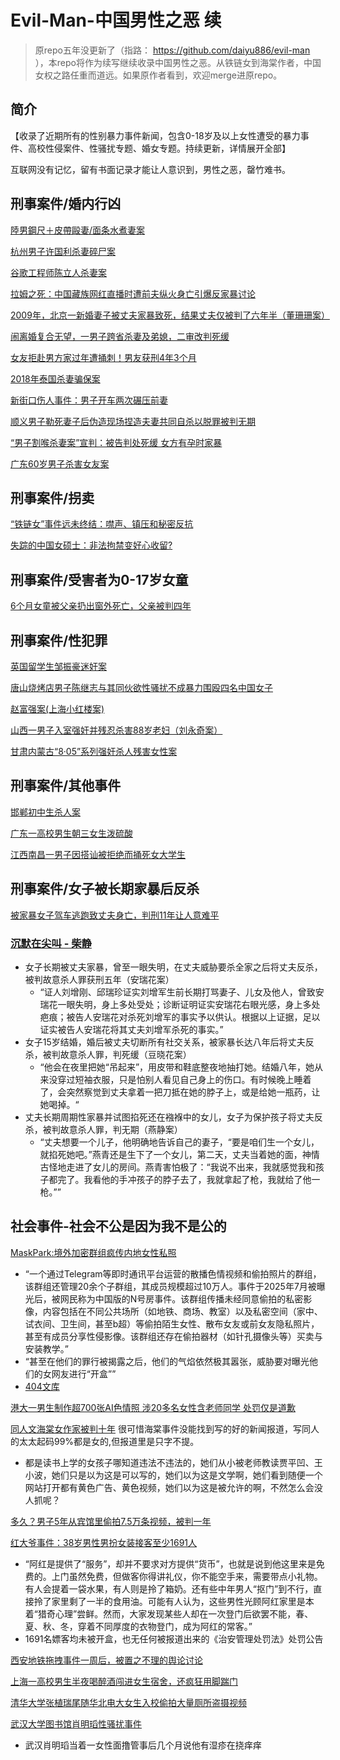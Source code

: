 # Evil-Man-中国男性之恶 续

>原repo五年没更新了（指路： https://github.com/daiyu886/evil-man ），本repo将作为续写继续收录中国男性之恶。从铁链女到海棠作者，中国女权之路任重而道远。如果原作者看到，欢迎merge进原repo。

## 简介
【收录了近期所有的性别暴力事件新闻，包含0-18岁及以上女性遭受的暴力事件、高校性侵案件、性骚扰专题、婚女专题。持续更新，详情展开全部】

互联网没有记忆，留有书面记录才能让人意识到，男性之恶，罄竹难书。 


## 刑事案件/婚内行凶

[陸男鋼尺＋皮帶毆妻/面条水煮妻案](https://tw.news.yahoo.com/%E5%85%87%E6%AE%98-%E9%99%B8%E7%94%B7%E9%8B%BC%E5%B0%BA-%E7%9A%AE%E5%B8%B6%E6%AF%86%E5%A6%BB-%E5%86%8D%E7%94%A8-%E9%AB%98%E6%BA%AB%E7%85%AE%E9%BA%B5%E6%B0%B4-033334564.html)

[杭州男子许国利杀妻碎尸案](https://zh.wikipedia.org/wiki/%E8%AE%B8%E5%9B%BD%E5%88%A9%E6%9D%80%E5%A6%BB%E6%A1%88)

[谷歌工程师陈立人杀妻案](https://m.thepaper.cn/kuaibao_detail.jsp?contid=26273755&from=kuaibao)

[拉姆之死：中国藏族网红直播时遭前夫纵火身亡引爆反家暴讨论](https://www.bbc.com/zhongwen/simp/chinese-news-54384798)

[2009年，北京一新婚妻子被丈夫家暴致死，结果丈夫仅被判了六年半（董珊珊案）](https://www.163.com/dy/article/J9KGCS3T0543MU70.html)

[闹离婚复合无望，一男子跨省杀妻及弟媳，二审改判死缓](https://www.google.com/search?q=%E8%B7%A8%E7%9C%81%E6%9D%80%E5%A6%BB%E5%92%8C%E5%BC%9F%E5%AA%B3&sca_esv=e0d45d95ed44ea21&ei=pxdMaM-3FIO-p84PzYu8-AU&start=0&sa=N&sstk=Ac65TH5XsV4Bn9L_Dq2PrTOrFZ2H9cKfJHpfH4SL-NDg6MwT7ezCOwB27htKxpYV9L7sXGfsVhLGpWfMPoF9HN0puNCCe3GugRZV_HVRKCVtr-L45EwyppDxP3OXzlUlev_V8uQiKhkbVCGnJyr8F1dLJRcOWmeyAuWyqjxPWkVwYXb9sf6W_vteORP6OU-QTQ&ved=2ahUKEwiPp7Sfse6NAxUD38kDHc0FD184HhDy0wN6BAgIEAQ&biw=1440&bih=754&dpr=2)

[女友拒赴男方家过年遭捅刺！男友获刑4年3个月](https://www.sohu.com/a/883897158_120914498)

[2018年泰国杀妻骗保案](https://zh.wikipedia.org/wiki/2018%E5%B9%B4%E6%B3%B0%E5%9B%BD%E6%9D%80%E5%A6%BB%E9%AA%97%E4%BF%9D%E6%A1%88)

[新街口伤人事件：男子开车两次碾压前妻](https://www.163.com/dy/article/J9KGCS3T0543MU70.html)

[顺义男子勒死妻子后伪造现场捏造夫妻共同自杀以脱罪被判无期](https://finance.sina.com.cn/jjxw/2025-06-14/doc-inezyzhs3464400.shtml)

[“男子割喉杀妻案”宣判：被告判处死缓 女方有孕时家暴](https://news.cctv.com/2024/04/19/ARTIsj7xQfNRc1sPeAqQBXJO240419.shtml)

[广东60岁男子杀害女友案](https://www.163.com/news/article/JTLU7J8U0001899O.html)

## 刑事案件/拐卖

[“铁链女”事件远未终结：噤声、镇压和秘密反抗](https://cn.nytimes.com/china/20250307/xuzhou-china-chained-woman-incident-activists/)

[失踪的中国女硕士：非法拘禁变好心收留?](https://www.worldjournal.com/wj/story/121344/8435449?from=wj_catelistnews&zh-cn)

## 刑事案件/受害者为0-17岁女童
[6个月女童被父亲扔出窗外死亡，父亲被判四年](https://www.163.com/dy/article/JITNNLM60529MOU2.html)

## 刑事案件/性犯罪

[英国留学生邹振豪迷奸案](https://www.bbc.com/news/articles/c4g8dy38qxjo)

[唐山烧烤店男子陈继志与其同伙欲性骚扰不成暴力围殴四名中国女子](https://zh.wikipedia.org/wiki/%E5%94%90%E5%B1%B1%E7%83%A7%E7%83%A4%E5%BA%97%E6%89%93%E4%BA%BA%E4%BA%8B%E4%BB%B6)

[赵富强案(上海小红楼案)](https://zh.wikipedia.org/wiki/%E8%B6%99%E5%AF%8C%E5%BC%B7%E6%A1%88)

[山西一男子入室强奸并残忍杀害88岁老妇（刘永奇案）](https://hk.news.yahoo.com/%E5%85%A5%E5%B1%8B%E5%A7%A68%E6%97%AC%E5%A9%A6%E5%BE%92%E6%89%8B%E6%92%95%E6%89%AF%E5%99%A8%E5%AE%98%E8%87%B4%E6%AD%BB-%E7%94%B7%E5%AD%90%E4%BC%8F%E6%B3%95-030034256.html)

[甘肃内蒙古“8·05”系列强奸杀人残害女性案](https://zh.wikipedia.org/wiki/%E7%99%BD%E9%93%B6%E5%B8%82%E8%BF%9E%E7%8E%AF%E6%9D%80%E4%BA%BA%E6%A1%88)

## 刑事案件/其他事件
[邯郸初中生杀人案](https://zh.wikipedia.org/wiki/%E9%82%AF%E9%83%B8%E5%88%9D%E4%B8%AD%E7%94%9F%E6%9D%80%E4%BA%BA%E6%A1%88)

[广东一高校男生朝三女生泼硫酸](https://news.ifeng.com/c/82ZjCqm3PfI)

[江西南昌一男子因搭讪被拒绝而捅死女大学生](https://m.163.com/dy/article/K6Q3BFTL05566ZGJ.html?clickfrom=subscribe)

## 刑事案件/女子被长期家暴后反杀

[被家暴女子驾车逃跑致丈夫身亡，判刑11年让人意难平](https://www.sohu.com/a/888445763_121899824)

### [沉默在尖叫 - 柴静](https://news.sina.cn/sa/2005-03-07/detail-ikknscsi5985585.d.html)

- 女子长期被丈夫家暴，曾至一眼失明，在丈夫威胁要杀全家之后将丈夫反杀，被判故意杀人罪获刑五年（安瑞花案）
  - “证人刘增刚、邱瑞珍证实刘增军生前长期打骂妻子、儿女及他人，曾致安瑞花一眼失明，身上多处受处；诊断证明证实安瑞花右眼光感，身上多处疤痕；被告人安瑞花对杀死刘增军的事实予以供认。根据以上证据，足以证实被告人安瑞花将其丈夫刘增军杀死的事实。”
- 女子15岁结婚，婚后被丈夫切断所有社交关系，被家暴长达八年后将丈夫反杀，被判故意杀人罪，判死缓（豆晓花案）
  - “他会在夜里把她“吊起来”，用皮带和鞋底整夜地抽打她。结婚八年，她从来没穿过短袖衣服，只是怕别人看见自己身上的伤口。有时候晚上睡着了，会突然察觉到丈夫拿着一把刀抵在她的脖子上，或是给她一瓶药，让她喝掉。“
- 丈夫长期周期性家暴并试图掐死还在襁褓中的女儿，女子为保护孩子将丈夫反杀，被判故意杀人罪，判无期（燕静案）
  -  “丈夫想要一个儿子，他明确地告诉自己的妻子，“要是咱们生一个女儿，就掐死她吧。”燕青还是生下了一个女儿，第二天，丈夫当着她的面，神情古怪地走进了女儿的房间。燕青害怕极了：“我说不出来，我就感觉我和孩子都完了。我看他的手冲孩子的脖子去了，我就拿起了枪，我就给了他一枪。””

## 社会事件-社会不公是因为我不是公的

[MaskPark:境外加密群组疯传内地女性私照](https://www.reuters.com/business/media-telecom/outrage-china-after-reports-exploitative-images-chinese-women-shared-telegram-2025-07-29/)
* “一个通过Telegram等即时通讯平台运营的散播色情视频和偷拍照片的群组，该群组还管理20余个子群组，其成员规模超过10万人。事件于2025年7月被曝光后，被网民称为中国版的N号房事件。该群组传播未经同意偷拍的私密影像，内容包括在不同公共场所（如地铁、商场、教室）以及私密空间（家中、试衣间、卫生间，甚至b超）等偷拍陌生女性、散布女友或前女友隐私照片，甚至有成员分享性侵影像。该群组还存在偷拍器材（如针孔摄像头等）买卖与安装教学。”
* “甚至在他们的罪行被揭露之后，他们的气焰依然极其嚣张，威胁要对曝光他们的女网友进行“开盒””
* [404文库](https://chinadigitaltimes.net/chinese/719983.html)

[港大一男生制作超700张AI色情照 涉20多名女性含老师同学 处罚仅是道歉](https://finance.sina.com.cn/jjxw/2025-07-13/doc-inffikpp7566089.shtml)

[同人文海棠女作家被判十年](https://www.bbc.com/zhongwen/articles/c2e32x7lx01o/simp) 很可惜海棠事件没能找到写的好的新闻报道，写同人的太太起码99%都是女的,但报道里是只字不提。
* 都是读书上学的女孩子哪知道违法不违法的，她们从小被老师教读贾平凹、王小波，她们只是以为这是可以写的，她们以为这是文学啊，她们看到随便一个网站打开都有黄色广告、黄色视频，她们以为这是被允许的啊，不然怎么会没人抓呢？

[多久？男子5年从宾馆里偷拍7.5万条视频，被判一年](https://news.qq.com/rain/a/20240930A07P9N00)

[红大爷事件：38岁男性男扮女装接客至少1691人](https://www.163.com/dy/article/K3SK8ROI0521CAFF.html)
* “阿红是提供了“服务”，却并不要求对方提供“货币”，也就是说到他这里来是免费的。上门虽然免费，但做客你得讲礼仪，你不能空手来，需要带点小礼物。有人会提着一袋水果，有人则是拎了箱奶。还有些中年男人“抠门”到不行，直接拎了家里剩了一半的食用油。可能有人认为，这些男性光顾阿红家里是本着“猎奇心理”尝鲜。然而，大家发现某些人却在一次登门后欲罢不能，春、夏、秋、冬，穿着不同厚度的衣物登门，成为阿红的常客。”
* 1691名嫖客均未被开盒，也无任何被报道出来的《治安管理处罚法》处罚公告

[西安地铁拖拽事件一周后，被置之不理的舆论讨论](https://www.bbc.com/zhongwen/topics/ckr7mn6r003t/simp)

[上海一高校男生半夜喝醉酒闯进女生宿舍，还疯狂用脚踹门](https://www.sohu.com/a/835963682_121124526)

[清华大学张植瑞尾随华北电大女生入校偷拍大量厕所盗摄视频](https://www.163.com/dy/article/JQPIJGU80519V743.html)

[武汉大学图书馆肖明瑫性骚扰事件](https://zh.wikipedia.org/wiki/%E6%AD%A6%E6%B1%89%E5%A4%A7%E5%AD%A6%E5%9B%BE%E4%B9%A6%E9%A6%86%E4%BA%89%E8%AE%AE%E4%BA%8B%E4%BB%B6)
* 武汉肖明瑫当着一女性面撸管事后几个月说他有湿疹在挠痒痒
